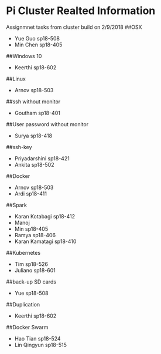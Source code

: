 # Pi Cluster Realted Information
Assignmnet tasks from cluster build on 2/9/2018 
##OSX 
* Yue Guo sp18-508 
* Min Chen sp18-405

##Windows 10 
* Keerthi sp18-602

##Linux 
* Arnov sp18-503

##ssh without monitor
* Goutham sp18-401

##User password without monitor
* Surya sp18-418

##ssh-key
* Priyadarshini sp18-421
* Ankita sp18-502

##Docker
* Arnov sp18-503
* Ardi sp18-411

##Spark
* Karan Kotabagi sp18-412 
* Manoj
* Min sp18-405
* Ramya sp18-406
* Karan Kamatagi sp18-410

##Kubernetes
* Tim sp18-526
* Juliano sp18-601

##back-up SD cards
* Yue sp18-508

##Duplication
* Keerthi sp18-602

##Docker Swarm
* Hao Tian sp18-524
* Lin Qingyun sp18-515

